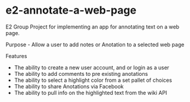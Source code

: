 # e2-annotate-a-web-page
E2 Group Project for implementing an app for annotating text on a web page.

Purpose - Allow a user to add notes or Anotation to a selected web page

Features
- The ability to create a new user account, and or login as a user
- The ability to add comments to pre existing anotations
- The ability to select a highlight color from a set pallet of choices
- The ability to share Anotations via Facebook
- The ability to pull info on the highlighted text from the wiki API

